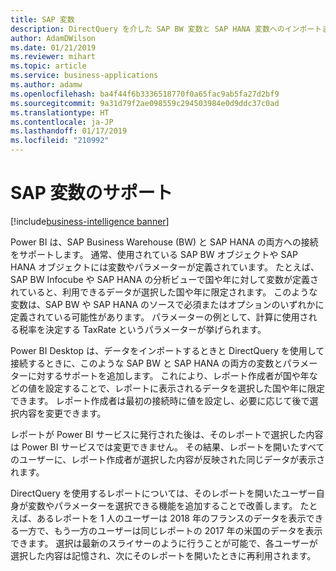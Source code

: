```yaml
---
title: SAP 変数
description: DirectQuery を介した SAP BW 変数と SAP HANA 変数へのインポートまたは接続のサポートを追加します。
author: AdamDWilson
ms.date: 01/21/2019
ms.reviewer: mihart
ms.topic: article
ms.service: business-applications
ms.author: adamw
ms.openlocfilehash: ba4f44f6b3336518770f0a65fac9ab5fa27d2bf9
ms.sourcegitcommit: 9a31d79f2ae098559c294503984e0d9ddc37c0ad
ms.translationtype: HT
ms.contentlocale: ja-JP
ms.lasthandoff: 01/17/2019
ms.locfileid: "210992"
---
```

# <a name="support-for-sap-variables"></a>SAP 変数のサポート

[!include[business-intelligence banner](../../includes/business-intelligence.md)]

Power BI は、SAP Business Warehouse (BW) と SAP HANA の両方への接続をサポートします。
通常、使用されている SAP BW オブジェクトや SAP HANA オブジェクトには変数やパラメーターが定義されています。 たとえば、SAP BW Infocube や SAP HANA の分析ビューで国や年に対して変数が定義されていると、利用できるデータが選択した国や年に限定されます。 このような変数は、SAP BW や SAP HANA のソースで必須またはオプションのいずれかに定義されている可能性があります。 パラメーターの例として、計算に使用される税率を決定する TaxRate というパラメーターが挙げられます。

Power BI Desktop は、データをインポートするときと DirectQuery を使用して接続するときに、このような SAP BW と SAP HANA の両方の変数とパラメーターに対するサポートを追加します。 これにより、レポート作成者が国や年などの値を設定することで、レポートに表示されるデータを選択した国や年に限定できます。 レポート作成者は最初の接続時に値を設定し、必要に応じて後で選択内容を変更できます。

レポートが Power BI サービスに発行された後は、そのレポートで選択した内容は Power BI サービスでは変更できません。
その結果、レポートを開いたすべてのユーザーに、レポート作成者が選択した内容が反映された同じデータが表示されます。

DirectQuery を使用するレポートについては、そのレポートを開いたユーザー自身が変数やパラメーターを選択できる機能を追加することで改善します。 たとえば、あるレポートを 1 人のユーザーは 2018 年のフランスのデータを表示できる一方で、もう一方のユーザーは同じレポートの 2017 年の米国のデータを表示できます。 選択は最新のスライサーのように行うことが可能で、各ユーザーが選択した内容は記憶され、次にそのレポートを開いたときに再利用されます。
